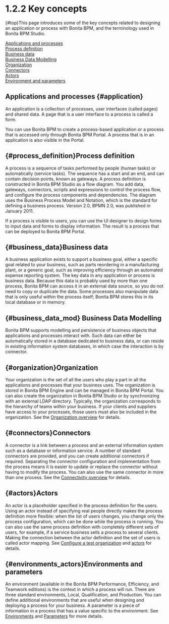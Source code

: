 
1.2.2 Key concepts
==================

[](){#top}This page introduces some of the key concepts related to designing an application or
process with Bonita BPM, and the terminology used in Bonita BPM Studio.

[Applications and processes](#application)\
[Process definition](#process_definition)\
[Business data](#business_data)\
[Business Data Modelling](#business_data_mod)\
[Organization](#organization)\
[Connectors](#connectors)\
[Actors](#actors)\
[Environment and parameters](#environments_actors)

Applications and processes {#application}
--------------------------

An application is a collection of processes, user interfaces (called pages) and shared data. A page that is a user interface to a process is called a form.

You can use Bonita BPM to create a process-based application or a process that is accessed only through Bonita BPM Portal. A process that is in an application is also visible in the Portal.

[](){#process_definition}Process definition
-------------------------------------------

A process is a sequence of tasks performed by people (human tasks) or automatically
(service tasks). The sequence has a start and an end, and can contain decision points, known as
gateways. A process definition is constructed in Bonita BPM Studio as a flow diagram. You add data, gateways, connectors, scripts and
expressions to control the process flow, and configure the process components and dependencies. The diagram
uses the Business Process Model and Notation, which is the standard for defining a business
process. Version 2.0, BPMN 2.0, was published in January 2011.

If a process is visible to users, you can use the UI designer to design forms
to input data and forms to display information.
The result is a process that can be deployed to Bonita BPM Portal.

[](){#business_data}Business data
---------------------------------

A business application exists to support a business goal, either a specific goal related to your business, such as parts reordering in a manufacturing plant, or
a generic goal, such as improving efficiency through an automated expense reporting system. The key data in any application or process is business data. Because this
data is probably used by more than one process, Bonita BPM can access it in an external data source, so you do not need to copy or duplicate the data. Some
processes also manipulate data that is only useful within the process itself;
Bonita BPM stores this in its local database or in memory.

[](){#business_data_mod}
Business Data Modelling
-----------------------

Bonita BPM supports modelling and persistence of business objects that applications and processes interact with.
Such data can either be automatically stored in a database dedicated to business data, or can reside in existing information system databases, in which case the interaction is by connector.

[](){#organization}Organization
-------------------------------

Your organization is the set of all the users who play a part in all the applications and processes that
your business uses. The organization is stored in Bonita BPM Engine and can be managed in Bonita BPM Portal.
You can also create the organization in Bonita BPM Studio or by synchronizing with an external LDAP directory.
Typically, the organization corresponds to the hierarchy of teams within your business.
If your clients and suppliers have access to your processes, those users must also be included in the organization.
See the [Organization overview](/organization-overview-0) for details.

[](){#connectors}Connectors
---------------------------

A connector is a link between a process and an external information system
such as a database or information service. A number of standard connectors are
provided, and you can create additional connectors if required. Separating the
connector configuration and implementation from the process means it is easier
to update or replace the connector without having to modify the process. You can
also use the same connector in more than one process.
See the [Connectivity overview](/connectivity-overview-0) for details.

[](){#actors}Actors
-------------------

An actor is a placeholder specified in the process definition for the users. Using an actor instead of specifying
real people directly makes the process definition more flexible: when the list of users
changes, you change only the process configuration, which can be done
while the process is running. You can also use the same process definition with
completely different sets of users, for example, if a service business sells a
process to several clients. Making the connection between the actor definition
and the set of users is called actor mapping. See
[Configure a test organization](/organization-management-varstudio-0)
and [actors](/actors-1) for
details.

[](){#environments_actors}Environments and parameters
-----------------------------------------------------

An environment (available in the Bonita BPM Performance, Efficiency, and Teamwork editions) is the context in
which a process will run. There are three standard environments, Local,
Qualification, and Production. You can define additional environments that are
useful when designing and deploying a process for your business. A parameter is
a piece of information in a process that has a value specific to the
environment. See [Environments](/environments-0)
and [Parameters](/parameters-1) for more details.

